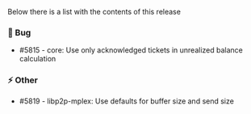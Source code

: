 Below there is a list with the contents of this release

### 🐛 Bug

- #5815 - core: Use only acknowledged tickets in unrealized balance calculation

### ⚡ Other

- #5819 - libp2p-mplex: Use defaults for buffer size and send size
